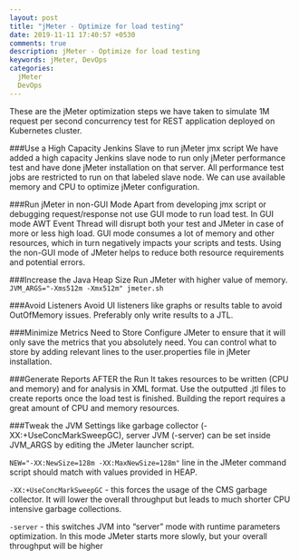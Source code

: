 ```yaml
---
layout: post
title: "jMeter - Optimize for load testing"
date: 2019-11-11 17:40:57 +0530
comments: true
description: jMeter - Optimize for load testing
keywords: jMeter, DevOps
categories:
  jMeter
  DevOps
---
```


These are the jMeter optimization steps we have taken to simulate 1M request per second concurrency test for REST application deployed on Kubernetes cluster.

###Use a High Capacity Jenkins Slave to run jMeter jmx script
We have added a high capacity Jenkins slave node to run only jMeter performance test and have done jMeter installation on that server. All performance test jobs are restricted to run on that labeled slave node.<!--more-->
We can use available memory and CPU to optimize jMeter configuration.

###Run jMeter in non-GUI Mode
Apart from developing jmx script or debugging request/response not use GUI mode to run load test. In GUI mode AWT Event Thread will disrupt both your test and JMeter in case of more or less high load. GUI mode consumes a lot of memory and other resources, which in turn negatively impacts your scripts and tests. Using the non-GUI mode of JMeter helps to reduce both resource requirements and potential errors.

###Increase the Java Heap Size
Run JMeter with higher value of memory.
	`JVM_ARGS="-Xms512m -Xmx512m" jmeter.sh`

###Avoid Listeners
Avoid UI listeners like graphs or results table to avoid OutOfMemory issues. Preferably only write results to a JTL.

###Minimize Metrics Need to Store
Configure JMeter to ensure that it will only save the metrics that you absolutely need. You can control what to store by adding relevant lines to the user.properties file in jMeter installation.

###Generate Reports AFTER the Run
It takes resources to be written (CPU and memory) and for analysis in XML format. Use the outputted .jtl files to create reports once the load test is finished. Building the report requires a great amount of CPU and memory resources.

###Tweak the JVM
Settings like garbage collector (-XX:+UseConcMarkSweepGC), server JVM (-server) can be set inside JVM_ARGS by editing the JMeter launcher script.

`NEW="-XX:NewSize=128m -XX:MaxNewSize=128m"` line in the JMeter command script should match with values provided in HEAP.

`-XX:+UseConcMarkSweepGC` - this forces the usage of the CMS garbage collector. It will lower the overall throughput but leads to much shorter CPU intensive garbage collections.

`-server` - this switches JVM into “server” mode with runtime parameters optimization. In this mode JMeter starts more slowly, but your overall throughput will be higher
